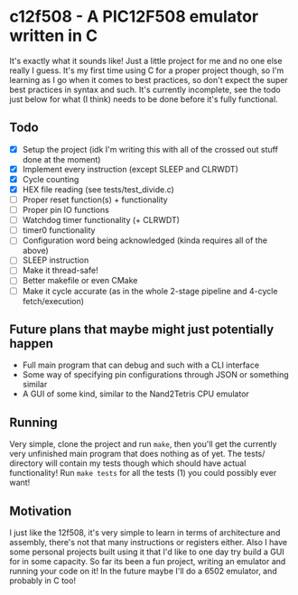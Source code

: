 # c12f508 - A PIC12F508 emulator written in C
It's exactly what it sounds like! Just a little project for me and no one else really I guess. It's my first time using C for a proper project though, 
so I'm learning as I go when it comes to best practices, so don't expect the super best practices in syntax and such. It's currently incomplete, 
see the todo just below for what (I think) needs to be done before it's fully functional.

## Todo
- [X] Setup the project (idk I'm writing this with all of the crossed out stuff done at the moment)
- [X] Implement every instruction (except SLEEP and CLRWDT)
- [X] Cycle counting
- [X] HEX file reading (see tests/test_divide.c)
- [ ] Proper reset function(s) + functionality
- [ ] Proper pin IO functions
- [ ] Watchdog timer functionality (+ CLRWDT)
- [ ] timer0 functionality
- [ ] Configuration word being acknowledged (kinda requires all of the above)
- [ ] SLEEP instruction
- [ ] Make it thread-safe!
- [ ] Better makefile or even CMake
- [ ] Make it cycle accurate (as in the whole 2-stage pipeline and 4-cycle fetch/execution)

## Future plans that maybe might just potentially happen
- Full main program that can debug and such with a CLI interface
- Some way of specifying pin configurations through JSON or something similar
- A GUI of some kind, similar to the Nand2Tetris CPU emulator

## Running
Very simple, clone the project and run `make`, then you'll get the currently very unfinished main program that does nothing as of yet. 
The tests/ directory will contain my tests though which should have actual functionality! Run `make tests` for all the tests (1) you could possibly ever want!

## Motivation
I just like the 12f508, it's very simple to learn in terms of architecture and assembly, there's not that many instructions or registers either. 
Also I have some personal projects built using it that I'd like to one day try build a GUI for in some capacity. So far its been a fun project, writing an emulator
and running your code on it! In the future maybe I'll do a 6502 emulator, and probably in C too!
